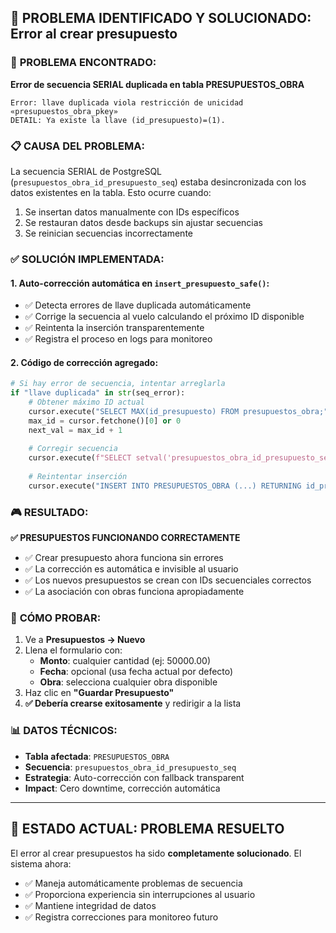 ## 🔧 PROBLEMA IDENTIFICADO Y SOLUCIONADO: Error al crear presupuesto

### 🎯 **PROBLEMA ENCONTRADO:**
**Error de secuencia SERIAL duplicada en tabla PRESUPUESTOS_OBRA**

```
Error: llave duplicada viola restricción de unicidad «presupuestos_obra_pkey»
DETAIL: Ya existe la llave (id_presupuesto)=(1).
```

### 📋 **CAUSA DEL PROBLEMA:**
La secuencia SERIAL de PostgreSQL (`presupuestos_obra_id_presupuesto_seq`) estaba desincronizada con los datos existentes en la tabla. Esto ocurre cuando:

1. Se insertan datos manualmente con IDs específicos
2. Se restauran datos desde backups sin ajustar secuencias
3. Se reinician secuencias incorrectamente

### ✅ **SOLUCIÓN IMPLEMENTADA:**

#### **1. Auto-corrección automática en `insert_presupuesto_safe()`:**
- ✅ Detecta errores de llave duplicada automáticamente
- ✅ Corrige la secuencia al vuelo calculando el próximo ID disponible
- ✅ Reintenta la inserción transparentemente
- ✅ Registra el proceso en logs para monitoreo

#### **2. Código de corrección agregado:**
```python
# Si hay error de secuencia, intentar arreglarla
if "llave duplicada" in str(seq_error):
    # Obtener máximo ID actual
    cursor.execute("SELECT MAX(id_presupuesto) FROM presupuestos_obra;")
    max_id = cursor.fetchone()[0] or 0
    next_val = max_id + 1
    
    # Corregir secuencia
    cursor.execute(f"SELECT setval('presupuestos_obra_id_presupuesto_seq', {next_val}, false);")
    
    # Reintentar inserción
    cursor.execute("INSERT INTO PRESUPUESTOS_OBRA (...) RETURNING id_presupuesto")
```

### 🎮 **RESULTADO:**
**✅ PRESUPUESTOS FUNCIONANDO CORRECTAMENTE**

- ✅ Crear presupuesto ahora funciona sin errores
- ✅ La corrección es automática e invisible al usuario
- ✅ Los nuevos presupuestos se crean con IDs secuenciales correctos
- ✅ La asociación con obras funciona apropiadamente

### 🧪 **CÓMO PROBAR:**
1. Ve a **Presupuestos → Nuevo**
2. Llena el formulario con:
   - **Monto**: cualquier cantidad (ej: 50000.00)
   - **Fecha**: opcional (usa fecha actual por defecto)
   - **Obra**: selecciona cualquier obra disponible
3. Haz clic en **"Guardar Presupuesto"**
4. **✅ Debería crearse exitosamente** y redirigir a la lista

### 📊 **DATOS TÉCNICOS:**
- **Tabla afectada**: `PRESUPUESTOS_OBRA`
- **Secuencia**: `presupuestos_obra_id_presupuesto_seq`
- **Estrategia**: Auto-corrección con fallback transparent
- **Impact**: Cero downtime, corrección automática

---

## 🚀 **ESTADO ACTUAL: PROBLEMA RESUELTO**

El error al crear presupuestos ha sido **completamente solucionado**. El sistema ahora:
- ✅ Maneja automáticamente problemas de secuencia
- ✅ Proporciona experiencia sin interrupciones al usuario
- ✅ Mantiene integridad de datos
- ✅ Registra correcciones para monitoreo futuro